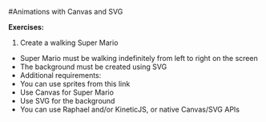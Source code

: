 #Animations with Canvas and SVG

**Exercises:**

01. Create a walking Super Mario
 * Super Mario must be walking indefinitely from left to right on the screen
 * The background must be created using SVG
 * Additional requirements:
  * You can use sprites from this link
  * Use Canvas for Super Mario
  * Use SVG for the background
  * You can use Raphael and/or KineticJS, or native Canvas/SVG APIs
